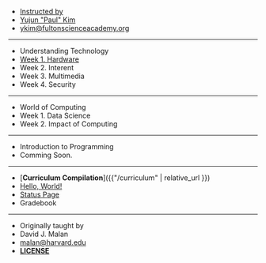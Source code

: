 
* [Instructed by](#)
* [Yujun "Paul" Kim](https://paulkim.me)
* [ykim@fultonscienceacademy.org](mailto:ykim@fultonscienceacademy.org)

***

* Understanding Technology
* [Week 1. Hardware](https://cs50.paulkim.me/curriculum/understanding_technology/hardware/)
* Week 2. Interent
* Week 3. Multimedia
* Week 4. Security

***

* World of Computing
* Week 1. Data Science
* Week 2. Impact of Computing

***

* Introduction to Programming
* Comming Soon.

***

* [**Curriculum Compilation**]({{"/curriculum" | relative_url }})
* [Hello, World!](https://cs50.paulkim.me/hello_world/)
* [Status Page](https://cs50.statuspage.io/)
* Gradebook

***

* Originally taught by
* David J. Malan
* malan@harvard.edu
* [**LICENSE**](https://cs50.harvard.edu/x/license/)
